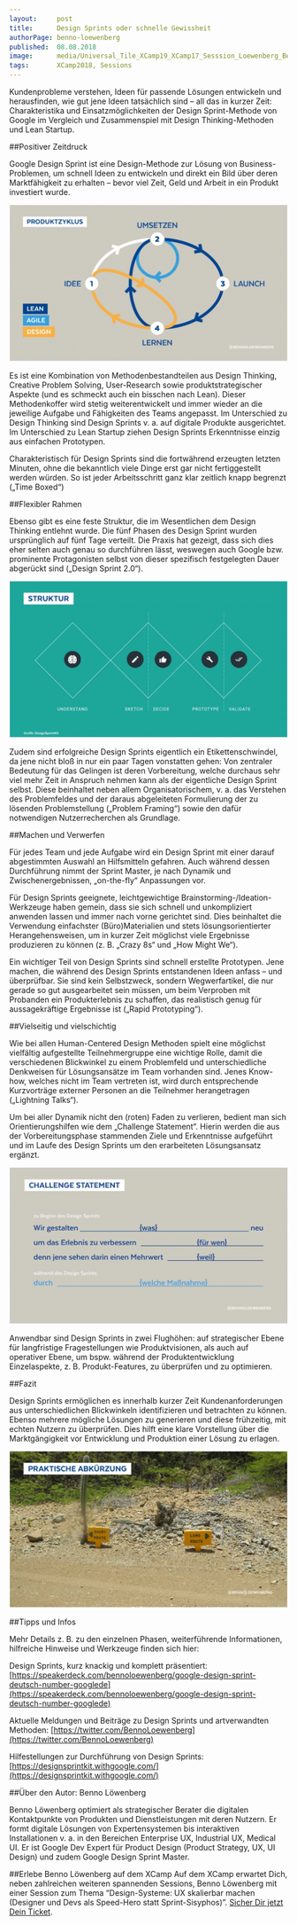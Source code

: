 ```yaml
---
layout:     post
title:      Design Sprints oder schnelle Gewissheit
authorPage: benno-loewenberg
published:  08.08.2018
image:      media/Universal_Tile_XCamp19_XCamp17_Sesssion_Loewenberg_Benno_Design-Sprint.png
tags:       XCamp2018, Sessions
---
```


Kundenprobleme verstehen, Ideen für passende Lösungen entwickeln und herausfinden, wie gut jene Ideen tatsächlich sind – 
all das in kurzer Zeit: Charakteristika und Einsatzmöglichkeiten der Design Sprint-Methode von Google im Vergleich und 
Zusammenspiel mit Design Thinking-Methoden und Lean Startup.

##Positiver Zeitdruck

Google Design Sprint ist eine Design-Methode zur Lösung von Business-Problemen, um schnell Ideen zu entwickeln und direkt 
ein Bild über deren Marktfähigkeit zu erhalten – bevor viel Zeit, Geld und Arbeit in ein Produkt investiert wurde.

![Designsprints](/media/loewenberg_designsprints-1-1024x575.jpg)

Es ist eine Kombination von Methodenbestandteilen aus Design Thinking, Creative Problem Solving, User-Research sowie 
produktstrategischer Aspekte (und es schmeckt auch ein bisschen nach Lean). Dieser Methodenkoffer wird stetig 
weiterentwickelt und immer wieder an die jeweilige Aufgabe und Fähigkeiten des Teams angepasst. Im Unterschied 
zu Design Thinking sind Design Sprints v. a. auf digitale Produkte ausgerichtet. Im Unterschied zu Lean Startup 
ziehen Design Sprints Erkenntnisse einzig aus einfachen Prototypen.

Charakteristisch für Design Sprints sind die fortwährend erzeugten letzten Minuten, ohne die bekanntlich viele Dinge 
erst gar nicht fertiggestellt werden würden. So ist jeder Arbeitsschritt ganz klar zeitlich knapp begrenzt („Time Boxed“)

##Flexibler Rahmen

Ebenso gibt es eine feste Struktur, die im Wesentlichen dem Design Thinking entlehnt wurde. Die fünf Phasen des Design 
Sprint wurden ursprünglich auf fünf Tage verteilt. Die Praxis hat gezeigt, dass sich dies eher selten auch genau so 
durchführen lässt, weswegen auch Google bzw. prominente Protagonisten selbst von dieser spezifisch festgelegten Dauer 
abgerückt sind („Design Sprint 2.0“).

![Designsprints](/media/loewenberg_designsprints-2-1024x575.jpg)

Zudem sind erfolgreiche Design Sprints eigentlich ein Etikettenschwindel, da jene nicht bloß in nur ein paar Tagen 
vonstatten gehen: Von zentraler Bedeutung für das Gelingen ist deren Vorbereitung, welche durchaus sehr viel mehr Zeit 
in Anspruch nehmen kann als der eigentliche Design Sprint selbst. Diese beinhaltet neben allem Organisatorischem, v. a. 
das Verstehen des Problemfeldes und der daraus abgeleiteten Formulierung der zu lösenden Problemstellung („Problem Framing“) 
sowie den dafür notwendigen Nutzerrecherchen als Grundlage.

##Machen und Verwerfen

Für jedes Team und jede Aufgabe wird ein Design Sprint mit einer darauf abgestimmten Auswahl an Hilfsmitteln gefahren. 
Auch während dessen Durchführung nimmt der Sprint Master, je nach Dynamik und Zwischenergebnissen, „on-the-fly“ Anpassungen 
vor.

Für Design Sprints geeignete, leichtgewichtige Brainstorming-/Ideation-Werkzeuge haben gemein, dass sie sich schnell und 
unkompliziert anwenden lassen und immer nach vorne gerichtet sind. Dies beinhaltet die Verwendung einfachster (Büro)Materialien und stets lösungsorientierter Herangehensweisen, um in kurzer Zeit möglichst viele Ergebnisse produzieren zu können (z. B. „Crazy 8s“ und „How Might We“).

Ein wichtiger Teil von Design Sprints sind schnell erstellte Prototypen. Jene machen, die während des Design Sprints 
entstandenen Ideen anfass – und überprüfbar. Sie sind kein Selbstzweck, sondern Wegwerfartikel, die nur gerade so gut 
ausgearbeitet sein müssen, um beim Verproben mit Probanden ein Produkterlebnis zu schaffen, das realistisch genug für 
aussagekräftige Ergebnisse ist („Rapid Prototyping“).

##Vielseitig und vielschichtig

Wie bei allen Human-Centered Design Methoden spielt eine möglichst vielfältig aufgestellte Teilnehmergruppe eine wichtige 
Rolle, damit die verschiedenen Blickwinkel zu einem Problemfeld und unterschiedliche Denkweisen für Lösungsansätze im 
Team vorhanden sind. Jenes Know-how, welches nicht im Team vertreten ist, wird durch entsprechende Kurzvorträge externer 
Personen an die Teilnehmer herangetragen („Lightning Talks“).

Um bei aller Dynamik nicht den (roten) Faden zu verlieren, bedient man sich Orientierungshilfen wie dem „Challenge Statement“. 
Hierin werden die aus der Vorbereitungsphase stammenden Ziele und Erkenntnisse aufgeführt und im Laufe des Design Sprints um 
den erarbeiteten Lösungsansatz ergänzt.

![Designsprints](/media/loewenberg_designsprints-3-1024x575.jpg)

Anwendbar sind Design Sprints in zwei Flughöhen: auf strategischer Ebene für langfristige Fragestellungen wie Produktvisionen, 
als auch auf operativer Ebene, um bspw. während der Produktentwicklung Einzelaspekte, z. B. Produkt-Features, zu überprüfen 
und zu optimieren.

##Fazit

Design Sprints ermöglichen es innerhalb kurzer Zeit Kundenanforderungen aus unterschiedlichen Blickwinkeln identifizieren 
und betrachten zu können. Ebenso mehrere mögliche Lösungen zu generieren und diese frühzeitig, mit echten Nutzern zu 
überprüfen. Dies hilft eine klare Vorstellung über die Marktgängigkeit vor Entwicklung und Produktion einer Lösung zu erlagen.

![Designsprints](/media/loewenberg_designsprints-4-1024x575.jpg)

##Tipps und Infos

Mehr Details z. B. zu den einzelnen Phasen, weiterführende Informationen, hilfreiche Hinweise und Werkzeuge finden sich hier:

Design Sprints, kurz knackig und komplett präsentiert: 
[https://speakerdeck.com/bennoloewenberg/google-design-sprint-deutsch-number-googlede](https://speakerdeck.com/bennoloewenberg/google-design-sprint-deutsch-number-googlede)

Aktuelle Meldungen und Beiträge zu Design Sprints und artverwandten Methoden: [https://twitter.com/BennoLoewenberg](https://twitter.com/BennoLoewenberg)

Hilfestellungen zur Durchführung von Design Sprints:
[https://designsprintkit.withgoogle.com/](https://designsprintkit.withgoogle.com/)

##Über den Autor: Benno Löwenberg

Benno Löwenberg optimiert als strategischer Berater die digitalen Kontaktpunkte von Produkten und Dienstleistungen mit 
deren Nutzern. Er formt digitale Lösungen von Expertensystemen bis interaktiven Installationen v. a. in den Bereichen 
Enterprise UX, Industrial UX, Medical UI. Er ist Google Dev Expert für Product Design (Product Strategy, UX, UI Design) 
und zudem Google Design Sprint Master.

##Erlebe Benno Löwenberg auf dem XCamp 
Auf dem XCamp erwartet Dich, neben zahlreichen weiteren spannenden Sessions, Benno Löwenberg mit einer Session zum 
Thema “Design-Systeme: UX skalierbar machen (Designer und Devs als Speed-Hero statt Sprint-Sisyphos)”. [Sicher Dir 
jetzt Dein Ticket](https://xcamp.co/netvis/tickets?type=private).

